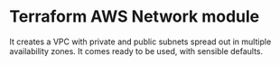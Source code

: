 # Terraform AWS Network module

It creates a VPC with private and public subnets spread out in multiple availability zones. It comes ready to be used, with sensible defaults.

